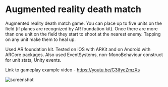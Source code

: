 # Augmented reality death match
Augmented reality death match game. You can place up to five units on the field (if planes are recognized by AR foundation kit). Once there are more than one unit on the field they start to shoot at the nearest enemy.
Tapping on any unit make them to heal up.

Used AR foundation kit. Tested on iOS with ARKit and on Android with ARCore packages. Also used EventSystems, non-MonoBehaviour construct for unit stats, Unity events.

Link to gameplay example video - https://youtu.be/G3IfyeZmzXs

![screenshot](https://lh4.googleusercontent.com/4AWCnl01SE8WYlXm6zIbhDYBuipAw8Y_csbJzsBTqRhWEVtSIOdwt0yEFR_AM7PgvVg=w2400)

